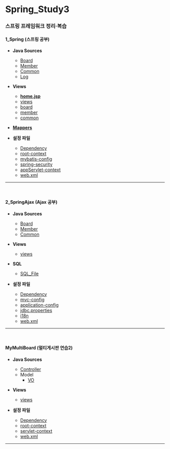 # Spring_Study3
### 스프링 프레임워크 정리·복습

#### 1_Spring (스프링 공부)
- **Java Sources**
  - [Board](https://github.com/ehdqkd616/Spring_Study3/tree/main/1_Spring/src/main/java/com/kh/spring/board)
  - [Member](https://github.com/ehdqkd616/Spring_Study3/tree/main/1_Spring/src/main/java/com/kh/spring/member)
  - [Common](https://github.com/ehdqkd616/Spring_Study3/tree/main/1_Spring/src/main/java/com/kh/spring/common)
  - [Log](https://github.com/ehdqkd616/Spring_Study3/tree/main/1_Spring/src/main/java/com/kh/spring/log)

- **Views**
  - [**home.jsp**](https://github.com/ehdqkd616/Spring_Study3/blob/main/1_Spring/src/main/webapp/WEB-INF/views/home.jsp)
  - [views](https://github.com/ehdqkd616/Spring_Study3/tree/main/1_Spring/src/main/webapp/WEB-INF/views)
  - [board](https://github.com/ehdqkd616/Spring_Study3/tree/main/1_Spring/src/main/webapp/WEB-INF/views/board)
  - [member](https://github.com/ehdqkd616/Spring_Study3/tree/main/1_Spring/src/main/webapp/WEB-INF/views/member)
  - [common](https://github.com/ehdqkd616/Spring_Study3/tree/main/1_Spring/src/main/webapp/WEB-INF/views/common)

- [**Mappers**](https://github.com/ehdqkd616/Spring_Study3/tree/main/1_Spring/src/main/resources/mapper)

- **설정 파일**
  - [Dependency](https://github.com/ehdqkd616/Spring_Study3/blob/main/1_Spring/pom.xml)
  - [root-context](https://github.com/ehdqkd616/Spring_Study3/blob/main/1_Spring/src/main/resources/root-context.xml)
  - [mybatis-config](https://github.com/ehdqkd616/Spring_Study3/blob/main/1_Spring/src/main/resources/mybatis-config.xml)
  - [spring-security](https://github.com/ehdqkd616/Spring_Study3/blob/main/1_Spring/src/main/webapp/WEB-INF/spring/spring-security.xml)
  - [appServlet-context](https://github.com/ehdqkd616/Spring_Study3/tree/main/1_Spring/src/main/webapp/WEB-INF/spring/appServlet)
  - [web.xml](https://github.com/ehdqkd616/Spring_Study2/blob/master/JDBC/src/main/webapp/WEB-INF/web.xml)

___
<br>

#### 2_SpringAjax (Ajax 공부)
- **Java Sources**
  - [Board](https://github.com/ehdqkd616/Spring_Study2/tree/master/MultiBoard_end/src/main/java/com/coderby/myapp/board)
  - [Member](https://github.com/ehdqkd616/Spring_Study2/tree/master/MultiBoard_end/src/main/java/com/coderby/myapp/member)
  - [Common](https://github.com/ehdqkd616/Spring_Study2/tree/master/MultiBoard_end/src/main/java/com/coderby/myapp/common)

- **Views**
  - [views](https://github.com/ehdqkd616/Spring_Study2/tree/master/MultiBoard_end/src/main/webapp/WEB-INF/views)

- **SQL**
  - [SQL_File](https://github.com/ehdqkd616/Spring_Study2/tree/master/MultiBoard_end/DOCUMENTS)

- **설정 파일**
  - [Dependency](https://github.com/ehdqkd616/Spring_Study2/blob/master/MultiBoard_end/pom.xml)
  - [mvc-config](https://github.com/ehdqkd616/Spring_Study2/blob/master/MultiBoard_end/src/main/webapp/WEB-INF/spring/mvc-config.xml)
  - [application-config](https://github.com/ehdqkd616/Spring_Study2/blob/master/MultiBoard_end/src/main/resources/spring/application-config.xml)
  - [jdbc.properties](https://github.com/ehdqkd616/Spring_Study2/blob/master/MultiBoard_end/src/main/resources/database/jdbc.properties)
  - [i18n](https://github.com/ehdqkd616/Spring_Study2/tree/master/MultiBoard_end/src/main/resources/i18n)
  - [web.xml](https://github.com/ehdqkd616/Spring_Study2/blob/master/MultiBoard_end/src/main/webapp/WEB-INF/web.xml)

___
<br>


#### MyMultiBoard (멀티게시판 연습2)
- **Java Sources**
  - [Controller](https://github.com/ehdqkd616/Spring_Study3/tree/main/2_SpringAjax/src/main/java/com/kh/ajax/controller)
  - Model
    - [VO](https://github.com/ehdqkd616/Spring_Study3/tree/main/2_SpringAjax/src/main/java/com/kh/ajax/model/vo)
  
- **Views**
  - [views](https://github.com/ehdqkd616/Spring_Study3/tree/main/2_SpringAjax/src/main/webapp/WEB-INF/views)

- **설정 파일**
  - [Dependency](https://github.com/ehdqkd616/Spring_Study3/blob/main/2_SpringAjax/pom.xml)
  - [root-context](https://github.com/ehdqkd616/Spring_Study3/blob/main/2_SpringAjax/src/main/webapp/WEB-INF/spring/root-context.xml)
  - [servlet-context](https://github.com/ehdqkd616/Spring_Study3/blob/main/2_SpringAjax/src/main/webapp/WEB-INF/spring/appServlet/servlet-context.xml)
  - [web.xml](https://github.com/ehdqkd616/Spring_Study3/blob/main/2_SpringAjax/src/main/webapp/WEB-INF/web.xml)

___
<br>

